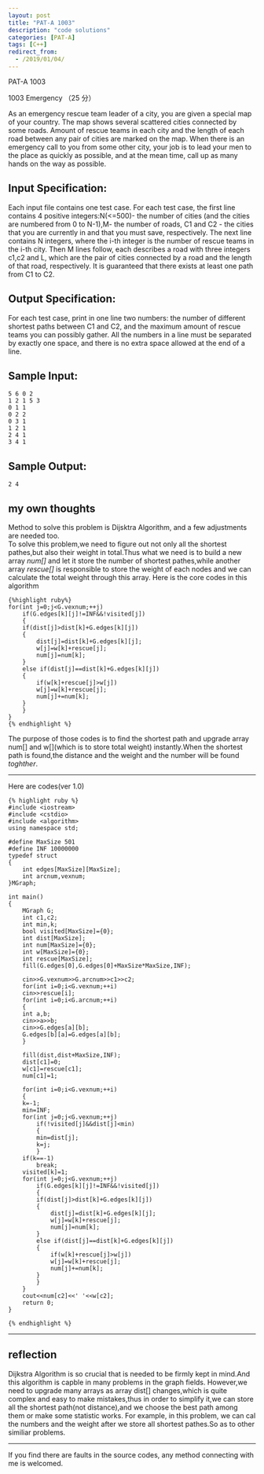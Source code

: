 ```yaml
---
layout: post
title: "PAT-A 1003"
description: "code solutions"
categories: [PAT-A]
tags: [C++]
redirect_from:
  - /2019/01/04/
---
```

PAT-A 1003

1003 Emergency （25 分）

As an emergency rescue team leader of a city, you are given a special map of your country. The map shows several scattered cities connected by some roads. Amount of rescue teams in each city and the length of each road between any pair of cities are marked on the map. When there is an emergency call to you from some other city, your job is to lead your men to the place as quickly as possible, and at the mean time, call up as many hands on the way as possible.

## Input Specification:
Each input file contains one test case. For each test case, the first line contains 4 positive integers:N(<=500)- the number of cities (and the cities are numbered from 0 to N-1),M- the number of roads, C1 and C2 - the cities that you are currently in and that you must save, respectively. The next line contains N integers, where the i-th integer is the number of rescue teams in the i-th city. Then M lines follow, each describes a road with three integers c1,c2 and L, which are the pair of cities connected by a road and the length of that road, respectively. It is guaranteed that there exists at least one path from C1 to C2. 
    
## Output Specification:
For each test case, print in one line two numbers: the number of different shortest paths between C1 and C2, and the maximum amount of rescue teams you can possibly gather. All the numbers in a line must be separated by exactly one space, and there is no extra space allowed at the end of a line.

## Sample Input:

    5 6 0 2
    1 2 1 5 3
    0 1 1
    0 2 2
    0 3 1
    1 2 1
    2 4 1
    3 4 1
    
## Sample Output:
    
    2 4
    
## my own thoughts
  Method to solve this problem is Dijsktra Algorithm, and a few adjustments are needed too.  
  To solve this problem,we need to figure out not only all the shortest pathes,but also their weight in total.Thus what we need is to build a new array _num[]_ and let it store the number of shortest pathes,while another array _rescue[]_ is responsible to store the weight of each nodes and we can calculate the total weight through this array. 
  Here is the core codes in this algorithm
  
  	{%highlight ruby%}
	for(int j=0;j<G.vexnum;++j)
		if(G.edges[k][j]!=INF&&!visited[j])
		{
		if(dist[j]>dist[k]+G.edges[k][j])
		{
			dist[j]=dist[k]+G.edges[k][j];
			w[j]=w[k]+rescue[j];
			num[j]=num[k];
		}
		else if(dist[j]==dist[k]+G.edges[k][j])
		{
			if(w[k]+rescue[j]>w[j])
			w[j]=w[k]+rescue[j];
			num[j]+=num[k];
		}
		}
	}
	{% endhighlight %}
The purpose of those codes is to find the shortest path and upgrade array num[] and w[](which is to store total weight) instantly.When the shortest path is found,the distance and the weight and the number will be found _toghther_.
	
---
  Here are codes(ver 1.0)
  
    {% highlight ruby %}
	#include <iostream>
	#include <cstdio>
	#include <algorithm>
	using namespace std;

	#define MaxSize 501
	#define INF 10000000
	typedef struct
	{
	    int edges[MaxSize][MaxSize];
	    int arcnum,vexnum;
	}MGraph;

	int main()
	{
	    MGraph G;
	    int c1,c2;
	    int min,k;
	    bool visited[MaxSize]={0};
	    int dist[MaxSize];
	    int num[MaxSize]={0};
	    int w[MaxSize]={0};
	    int rescue[MaxSize];
	    fill(G.edges[0],G.edges[0]+MaxSize*MaxSize,INF);

	    cin>>G.vexnum>>G.arcnum>>c1>>c2;
	    for(int i=0;i<G.vexnum;++i)
		cin>>rescue[i];
	    for(int i=0;i<G.arcnum;++i)
	    {
		int a,b;
		cin>>a>>b;
		cin>>G.edges[a][b];
		G.edges[b][a]=G.edges[a][b];
	    }

	    fill(dist,dist+MaxSize,INF);
	    dist[c1]=0;
	    w[c1]=rescue[c1];
	    num[c1]=1;

	    for(int i=0;i<G.vexnum;++i)
	    {
		k=-1;
		min=INF;
		for(int j=0;j<G.vexnum;++j)
		    if(!visited[j]&&dist[j]<min)
		    {
			min=dist[j];
			k=j;
		    }
		if(k==-1)
		    break;
		visited[k]=1;
		for(int j=0;j<G.vexnum;++j)
		    if(G.edges[k][j]!=INF&&!visited[j])
		    {
			if(dist[j]>dist[k]+G.edges[k][j])
			{
			    dist[j]=dist[k]+G.edges[k][j];
			    w[j]=w[k]+rescue[j];
			    num[j]=num[k];
			}
			else if(dist[j]==dist[k]+G.edges[k][j])
			{
			    if(w[k]+rescue[j]>w[j])
				w[j]=w[k]+rescue[j];
			    num[j]+=num[k];
			}
		    }
	    }
	    cout<<num[c2]<<' '<<w[c2];
	    return 0;
	}

	{% endhighlight %}
---	
## reflection
Dijkstra Algorithm is so crucial that is needed to be firmly kept in mind.And this algorithm is capble in many problems in the graph fields. However,we need to upgrade many arrays as array dist[] changes,which is quite complex and easy to make mistakes,thus in order to simplify it,we can store all the shortest path(not distance),and we choose the best path among them or make some statistic works. For example, in this problem, we can cal the numbers and the weight after we store all shortest pathes.So as to other similiar problems.
	
---
  If you find there are faults in the source codes, any method connecting with me is welcomed.
